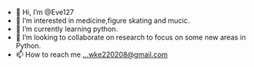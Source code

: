 - 👋 Hi, I’m @Eve127
- 👀 I’m interested in medicine,figure skating and mucic.
- 🌱 I’m currently learning python.
- 💞️ I’m looking to collaborate on research to focus on some new areas in Python. 
- 📫 How to reach me ...wke220208@gmail.com

<!---
Eve127/Eve127 is a ✨ special ✨ repository because its `README.md` (this file) appears on your GitHub profile.
You can click the Preview link to take a look at your changes.
--->
